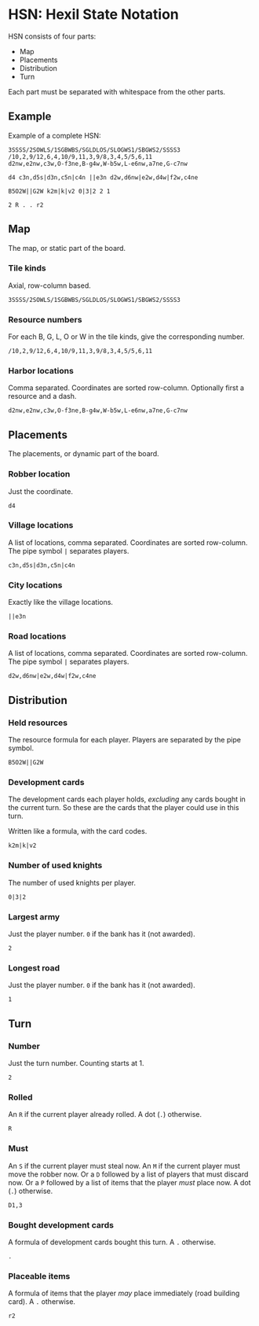 # HSN: Hexil State Notation

HSN consists of four parts:

-   Map
-   Placements
-   Distribution
-   Turn

Each part must be separated with whitespace from the other parts.

## Example

Example of a complete HSN:

```
3SSSS/2SOWLS/1SGBWBS/SGLDLOS/SLOGWS1/SBGWS2/SSSS3
/10,2,9/12,6,4,10/9,11,3,9/8,3,4,5/5,6,11
d2nw,e2nw,c3w,O-f3ne,B-g4w,W-b5w,L-e6nw,a7ne,G-c7nw

d4 c3n,d5s|d3n,c5n|c4n ||e3n d2w,d6nw|e2w,d4w|f2w,c4ne

B5O2W||G2W k2m|k|v2 0|3|2 2 1

2 R . . r2
```

## Map

The map, or static part of the board.

### Tile kinds

Axial, row-column based.

```
3SSSS/2SOWLS/1SGBWBS/SGLDLOS/SLOGWS1/SBGWS2/SSSS3
```

### Resource numbers

For each B, G, L, O or W in the tile kinds, give the corresponding number.

```
/10,2,9/12,6,4,10/9,11,3,9/8,3,4,5/5,6,11
```

### Harbor locations

Comma separated. Coordinates are sorted row-column. Optionally first a resource
and a dash.

```
d2nw,e2nw,c3w,O-f3ne,B-g4w,W-b5w,L-e6nw,a7ne,G-c7nw
```

## Placements

The placements, or dynamic part of the board.

### Robber location

Just the coordinate.

```
d4
```

### Village locations

A list of locations, comma separated. Coordinates are sorted row-column. The
pipe symbol `|` separates players.

```
c3n,d5s|d3n,c5n|c4n
```

### City locations

Exactly like the village locations.

```
||e3n
```

### Road locations

A list of locations, comma separated. Coordinates are sorted row-column. The
pipe symbol `|` separates players.

```
d2w,d6nw|e2w,d4w|f2w,c4ne
```

## Distribution

### Held resources

The resource formula for each player. Players are separated by the pipe symbol.

```
B5O2W||G2W
```

### Development cards

The development cards each player holds, _excluding_ any cards bought in the
current turn. So these are the cards that the player could use in this turn.

Written like a formula, with the card codes.

```
k2m|k|v2
```

### Number of used knights

The number of used knights per player.

```
0|3|2
```

### Largest army

Just the player number. `0` if the bank has it (not awarded).

```
2
```

### Longest road

Just the player number. `0` if the bank has it (not awarded).

```
1
```

## Turn

### Number

Just the turn number. Counting starts at 1.

```
2
```

### Rolled

An `R` if the current player already rolled. A dot (`.`) otherwise.

```
R
```

### Must

An `S` if the current player must steal now. An `M` if the current player must
move the robber now. Or a `D` followed by a list of players that must discard
now. Or a `P` followed by a list of items that the player _must_ place now. A
dot (`.`) otherwise.

```
D1,3
```

### Bought development cards

A formula of development cards bought this turn. A `.` otherwise.

```
.
```

### Placeable items

A formula of items that the player _may_ place immediately (road building
card). A `.` otherwise.

```
r2
```
